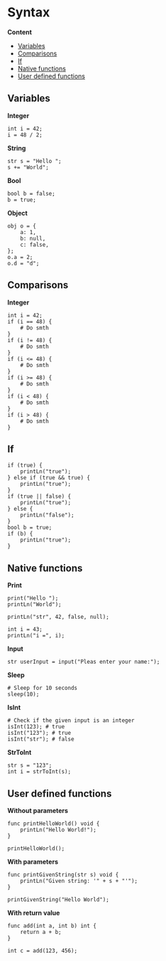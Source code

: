# Syntax

**Content**
- [Variables](#variables)
- [Comparisons](#comparisons)
- [If](#if)
- [Native functions](#native-functions)
- [User defined functions](#user-defined-functions)

## Variables
**Integer**
```
int i = 42;
i = 48 / 2;
```

**String**
```
str s = "Hello ";
s += "World";
```

**Bool**
```
bool b = false;
b = true;
```

**Object**
```
obj o = {
    a: 1,
    b: null,
    c: false,
};
o.a = 2;
o.d = "d";
```

## Comparisons
**Integer**
```
int i = 42;
if (i == 48) {
    # Do smth
}
if (i != 48) {
    # Do smth
}
if (i <= 48) {
    # Do smth
}
if (i >= 48) {
    # Do smth
}
if (i < 48) {
    # Do smth
}
if (i > 48) {
    # Do smth
}
```

## If
```
if (true) {
    printLn("true");
} else if (true && true) {
    printLn("true");
}
if (true || false) {
    printLn("true");
} else {
    printLn("false");
}
bool b = true;
if (b) {
    printLn("true");
}
```

## Native functions
**Print**  
```
print("Hello ");
printLn("World");

printLn("str", 42, false, null);

int i = 43;
printLn("i =", i);
```

**Input**  
```
str userInput = input("Pleas enter your name:");
```

**Sleep**
```
# Sleep for 10 seconds
sleep(10);
```

**IsInt**  
```
# Check if the given input is an integer
isInt(123); # true
isInt("123"); # true
isInt("str"); # false
```

**StrToInt**  
```
str s = "123";
int i = strToInt(s);
```

## User defined functions
**Without parameters**
```
func printHelloWorld() void {
    printLn("Hello World!");
}

printHelloWorld();
```

**With parameters**
```
func printGivenString(str s) void {
    printLn("Given string: '" + s + "'");
}

printGivenString("Hello World");
```

**With return value**
```
func add(int a, int b) int {
    return a + b;
}

int c = add(123, 456);
```